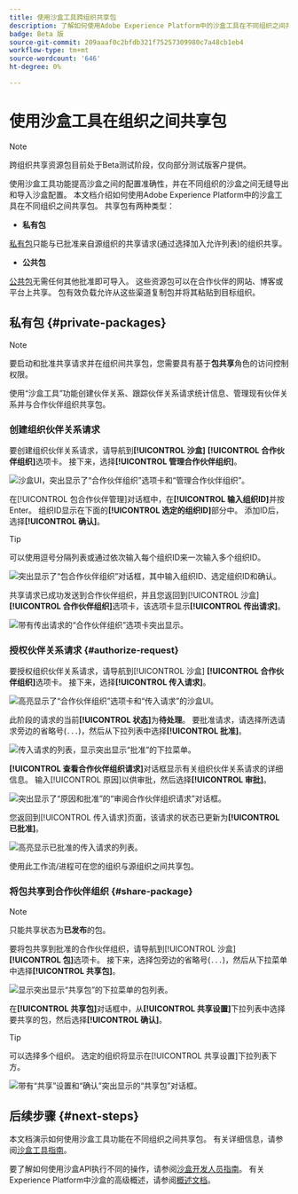 ```yaml
---
title: 使用沙盒工具跨组织共享包
description: 了解如何使用Adobe Experience Platform中的沙盒工具在不同组织之间共享包。
badge: Beta 版
source-git-commit: 209aaaf0c2bfdb321f75257309980c7a48cb1eb4
workflow-type: tm+mt
source-wordcount: '646'
ht-degree: 0%

---
```


# 使用沙盒工具在组织之间共享包

>[!NOTE]
>
>跨组织共享资源包目前处于Beta测试阶段，仅向部分测试版客户提供。

使用沙盒工具功能提高沙盒之间的配置准确性，并在不同组织的沙盒之间无缝导出和导入沙盒配置。 本文档介绍如何使用Adobe Experience Platform中的沙盒工具在不同组织之间共享包。 共享包有两种类型：

- **私有包**

[私有包](#private-packages)只能与已批准来自源组织的共享请求(通过选择加入允许列表)的组织共享。

- **公共包**

[公共包](./sandbox-tooling.md/#export-and-import-an-entire-sandbox)无需任何其他批准即可导入。 这些资源包可以在合作伙伴的网站、博客或平台上共享。 包有效负载允许从这些渠道复制包并将其粘贴到目标组织。

## 私有包 {#private-packages}

>[!NOTE]
>
>要启动和批准共享请求并在组织间共享包，您需要具有基于&#x200B;**包共享**&#x200B;角色的访问控制权限。

使用“沙盒工具”功能创建伙伴关系、跟踪伙伴关系请求统计信息、管理现有伙伴关系并与合作伙伴组织共享包。

### 创建组织伙伴关系请求

要创建组织伙伴关系请求，请导航到&#x200B;**[!UICONTROL 沙盒]** **[!UICONTROL 合作伙伴组织]**&#x200B;选项卡。 接下来，选择&#x200B;**[!UICONTROL 管理合作伙伴组织]**。

![沙盒UI，突出显示了“合作伙伴组织”选项卡和“管理合作伙伴组织”。](../images/ui/sandbox-tooling/private-manage-partner-orgs.png)

在[!UICONTROL 包合作伙伴管理]对话框中，在&#x200B;**[!UICONTROL 输入组织ID]**&#x200B;并按Enter。 组织ID显示在下面的&#x200B;**[!UICONTROL 选定的组织ID]**&#x200B;部分中。 添加ID后，选择&#x200B;**[!UICONTROL 确认]**。

>[!TIP]
>
>可以使用逗号分隔列表或通过依次输入每个组织ID来一次输入多个组织ID。

![突出显示了“包合作伙伴组织”对话框，其中输入组织ID、选定组织ID和确认。](../images/ui/sandbox-tooling/private-enter-org-id.png)

共享请求已成功发送到合作伙伴组织，并且您返回到[!UICONTROL 沙盒] **[!UICONTROL 合作伙伴组织]**&#x200B;选项卡，该选项卡显示&#x200B;**[!UICONTROL 传出请求]**。

![带有传出请求的“合作伙伴组织”选项卡突出显示。](../images/ui/sandbox-tooling/private-outgoing-request.png)

### 授权伙伴关系请求 {#authorize-request}

要授权组织伙伴关系请求，请导航到[!UICONTROL 沙盒] **[!UICONTROL 合作伙伴组织]**&#x200B;选项卡。 接下来，选择&#x200B;**[!UICONTROL 传入请求]**。

![高亮显示了“合作伙伴组织”选项卡和“传入请求”的沙盒UI。](../images/ui/sandbox-tooling/private-authorise-partner-org.png)

此阶段的请求的当前&#x200B;**[!UICONTROL 状态]**&#x200B;为&#x200B;**待处理**。 要批准请求，请选择所选请求旁边的省略号(`...`)，然后从下拉列表中选择&#x200B;**[!UICONTROL 批准]**。

![传入请求的列表，显示突出显示“批准”的下拉菜单。](../images/ui/sandbox-tooling/private-approve-partner-org.png)

**[!UICONTROL 查看合作伙伴组织请求]**&#x200B;对话框显示有关组织伙伴关系请求的详细信息。 输入[!UICONTROL 原因]以供审批，然后选择&#x200B;**[!UICONTROL 审批]**。

![突出显示了“原因和批准”的“审阅合作伙伴组织请求”对话框。](../images/ui/sandbox-tooling/private-approval-partner-org.png)

您返回到[!UICONTROL 传入请求]页面，该请求的状态已更新为&#x200B;**[!UICONTROL 已批准]**。

![高亮显示已批准的传入请求的列表。](../images/ui/sandbox-tooling/private-approved-partner-org.png)

使用此工作流/进程可在您的组织与源组织之间共享包。

### 将包共享到合作伙伴组织 {#share-package}

>[!NOTE]
>
>只能共享状态为&#x200B;**已发布**&#x200B;的包。

要将包共享到批准的合作伙伴组织，请导航到[!UICONTROL 沙盒] **[!UICONTROL 包]**&#x200B;选项卡。 接下来，选择包旁边的省略号(`...`)，然后从下拉菜单中选择&#x200B;**[!UICONTROL 共享包]**。

![显示突出显示“共享包”的下拉菜单的包列表。](../images/ui/sandbox-tooling/private-share-package.png)

在&#x200B;**[!UICONTROL 共享包]**&#x200B;对话框中，从&#x200B;**[!UICONTROL 共享设置]**&#x200B;下拉列表中选择要共享的包，然后选择&#x200B;**[!UICONTROL 确认]**。

>[!TIP]
>
>可以选择多个组织。 选定的组织将显示在[!UICONTROL 共享设置]下拉列表下方。

![带有“共享”设置和“确认”突出显示的“共享包”对话框。](../images/ui/sandbox-tooling/private-share-package-confirm.png)

## 后续步骤 {#next-steps}

本文档演示如何使用沙盒工具功能在不同组织之间共享包。 有关详细信息，请参阅[沙盒工具指南](../ui/sandbox-tooling.md)。

要了解如何使用沙盒API执行不同的操作，请参阅[沙盒开发人员指南](../api/getting-started.md)。 有关Experience Platform中沙盒的高级概述，请参阅[概述文档](../home.md)。
